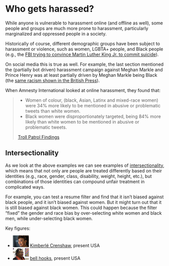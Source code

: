 # Who gets harassed?

While anyone is vulnerable to harassment online (and offline as well), some people and groups are much more prone to harassment, particularly marginalized and oppressed people in a society.

Historically of course, different demographic groups have been subject to harassment or violence, such as women, LGBTA+ people, and Black people (e.g., the [FBI trying to convince Martin Luther King Jr. to commit suicide](https://en.wikipedia.org/wiki/FBI%E2%80%93King_suicide_letter)).

On social media this is true as well. For example, the last section mentioned the (partially bot driven) harassment campaign against Meghan Markle and Prince Henry was at least partially driven by Meghan Markle being Black (the [same racism shown in the British Press](https://www.cnn.com/2021/03/08/media/uk-media-meghan-race-diversity/index.html)).


When Amnesty International looked at online harassment, they found that:
> - Women of colour, (black, Asian, Latinx and mixed-race women) were 34% more likely to be mentioned in abusive or problematic tweets than white women.
> - Black women were disproportionately targeted, being 84% more likely than white women to be mentioned in abusive or problematic tweets.
>
> [Troll Patrol Findings](https://decoders.amnesty.org/projects/troll-patrol/findings)


## Intersectionality
As we look at the above examples we can see examples of [intersectionality](https://en.wikipedia.org/wiki/Intersectionality), which means that not only are people are treated differently based on their identities (e.g., race, gender, class, disability, weight, height, etc.), but combinations of those identities can compound unfair treatment in complicated ways.

For example, you can test a resume filter and find that it isn’t biased against black people, and it isn’t biased against women. But it might turn out that it is still biased against black women. This could happen because the filter “fixed” the gender and race bias by over-selecting white women and black men, while under-selecting black women.

Key figures:
  - [![Photo of Kimberlé Crenshaw](crenshaw.png)](https://en.wikipedia.org/wiki/Kimberl%C3%A9_Crenshaw) [Kimberlé Crenshaw](https://en.wikipedia.org/wiki/Kimberl%C3%A9_Crenshaw), present USA
  - [![Photo of bell hooks](hooks.png)](https://en.wikipedia.org/wiki/Bell_hooks) [bell hooks](https://en.wikipedia.org/wiki/Bell_hooks), present USA